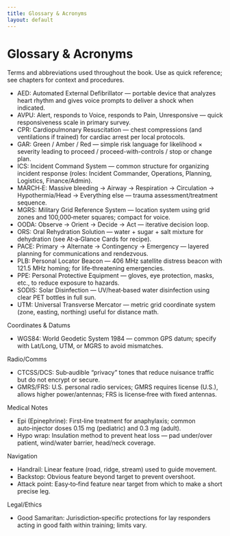 ```yaml
---
title: Glossary & Acronyms
layout: default
---
```

 
# Glossary & Acronyms

Terms and abbreviations used throughout the book. Use as quick reference; see chapters for context and procedures.

- AED: Automated External Defibrillator — portable device that analyzes heart rhythm and gives voice prompts to deliver a shock when indicated.
- AVPU: Alert, responds to Voice, responds to Pain, Unresponsive — quick responsiveness scale in primary survey.
- CPR: Cardiopulmonary Resuscitation — chest compressions (and ventilations if trained) for cardiac arrest per local protocols.
- GAR: Green / Amber / Red — simple risk language for likelihood × severity leading to proceed / proceed-with-controls / stop or change plan.
- ICS: Incident Command System — common structure for organizing incident response (roles: Incident Commander, Operations, Planning, Logistics, Finance/Admin).
- MARCH‑E: Massive bleeding → Airway → Respiration → Circulation → Hypothermia/Head → Everything else — trauma assessment/treatment sequence.
- MGRS: Military Grid Reference System — location system using grid zones and 100,000‑meter squares; compact for voice.
- OODA: Observe → Orient → Decide → Act — iterative decision loop.
- ORS: Oral Rehydration Solution — water + sugar + salt mixture for dehydration (see At‑a‑Glance Cards for recipe).
- PACE: Primary → Alternate → Contingency → Emergency — layered planning for communications and rendezvous.
- PLB: Personal Locator Beacon — 406 MHz satellite distress beacon with 121.5 MHz homing; for life‑threatening emergencies.
- PPE: Personal Protective Equipment — gloves, eye protection, masks, etc., to reduce exposure to hazards.
- SODIS: Solar Disinfection — UV/heat‑based water disinfection using clear PET bottles in full sun.
- UTM: Universal Transverse Mercator — metric grid coordinate system (zone, easting, northing) useful for distance math.

Coordinates & Datums
- WGS84: World Geodetic System 1984 — common GPS datum; specify with Lat/Long, UTM, or MGRS to avoid mismatches.

Radio/Comms
- CTCSS/DCS: Sub‑audible “privacy” tones that reduce nuisance traffic but do not encrypt or secure.
- GMRS/FRS: U.S. personal radio services; GMRS requires license (U.S.), allows higher power/antennas; FRS is license‑free with fixed antennas.

Medical Notes
- Epi (Epinephrine): First‑line treatment for anaphylaxis; common auto‑injector doses 0.15 mg (pediatric) and 0.3 mg (adult).
- Hypo wrap: Insulation method to prevent heat loss — pad under/over patient, wind/water barrier, head/neck coverage.

Navigation
- Handrail: Linear feature (road, ridge, stream) used to guide movement.
- Backstop: Obvious feature beyond target to prevent overshoot.
- Attack point: Easy‑to‑find feature near target from which to make a short precise leg.

Legal/Ethics
- Good Samaritan: Jurisdiction‑specific protections for lay responders acting in good faith within training; limits vary.
